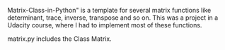 Matrix-Class-in-Python" is a template for several matrix functions like determinant, trace, inverse, transpose and so on.
This was a project in a Udacity course, where I had to implement most of these functions.

matrix.py includes the Class Matrix.
